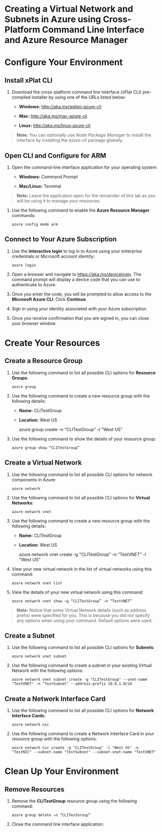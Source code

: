 # Creating a Virtual Network and Subnets in Azure using Cross-Platform Command Line Interface and Azure Resource Manager

Configure Your Environment
==========================

Install xPlat CLI
-----------------

1.  Download the cross-platform command line interface (xPlat CLI) pre-compiled installer by using one of the URLs listed below:

    -   **Windows:** <http://aka.ms/webpi-azure-cli>

    -   **Mac:** <http://aka.ms/mac-azure-cli>

    -   **Linux:** <http://aka.ms/linux-azure-cli>

> **Note:** You can optionally use *Node Package* *Manager* to install the interface by installing the *azure-cli* package globally.

Open CLI and Configure for ARM
------------------------------

1.  Open the command-line interface application for your operating system:

    -   **Windows:** Command Prompt

    -   **Mac/Linux:** Terminal

> **Note:** Leave the application open for the remainder of this lab as you will be using it to manage your resources.

1.  Use the following command to enable the **Azure Resource Manager** commands:

        azure config mode arm

Connect to Your Azure Subscription
----------------------------------

1.  Use the **interactive login** to log in to Azure using your enterprise credentials or Microsoft account identity:

        azure login

1.  Open a browser and navigate to <https://aka.ms/devicelogin>. The command prompt will display a device code that you can use to authenticate to Azure.

2.  Once you enter the code, you will be prompted to allow access to the **Microsoft Azure CLI**. Click **Continue**.

3.  Sign in using your identity associated with your Azure subscription.

4.  Once you receive confirmation that you are signed in, you can close your browser window.

Create Your Resources
=====================

Create a Resource Group
-----------------------

1.  Use the following command to list all possible CLI options for **Resource Groups**:

        azure group

1.  Use the following command to create a new resource group with the
    following details:

    -   **Name:** CLITestGroup

    -   **Location:** West US
    

        azure group create –n “CLITestGroup” –l “West US”

1.  Use the following command to show the details of your resource group:

        azure group show “CLITestGroup”

Create a Virtual Network
------------------------

1.  Use the following command to list all possible CLI options for network components in Azure:

        azure network

1.  Use the following command to list all possible CLI options for **Virtual Networks**:

        azure network vnet

1.  Use the following command to create a new resource group with the following details:

    -   **Name:** CLITestGroup

    -   **Location:** West US
    

        azure network vnet create –g "CLITestGroup" –n “TestVNET” -l "West US"

1.  View your new virtual network in the list of virtual networks using this command:

        azure network vnet list

1.  View the details of your new virtual network using this command:

        azure network vnet show –g “CLITestGroup” –n “TestVNET”

> **Note:** Notice that some Virtual Network details (such as address prefix) were specified for you. This is because you did not specify any options when using your command. Default options were used.

Create a Subnet
---------------

1.  Use the following command to list all possible CLI options for **Subnets**:

        azure network vnet subnet

1.  Use the following command to create a subnet in your existing Virtual Network with the following options:

        azure network vnet subnet create -g "CLITestGroup" --vnet-name "TestVNET" -n "TestSubnet" --address-prefix 10.0.1.0/24

Create a Network Interface Card 
--------------------------------

1.  Use the following command to list all possible CLI options for **Network Interface Cards**:

        azure network nic

1.  Use the following command to create a Network Interface Card in your resource group with the following options:

        azure network nic create -g "CLITestGroup" -l "West US" -n "TestNIC" --subnet-name "TestSubnet" --subnet-vnet-name "TestVNET"

Clean Up Your Environment
=========================

Remove Resources
----------------

1.  Remove the **CLITestGroup** resource group using the following command:

        azure group delete –n “CLITestGroup”

1.  Close the command line interface application.
